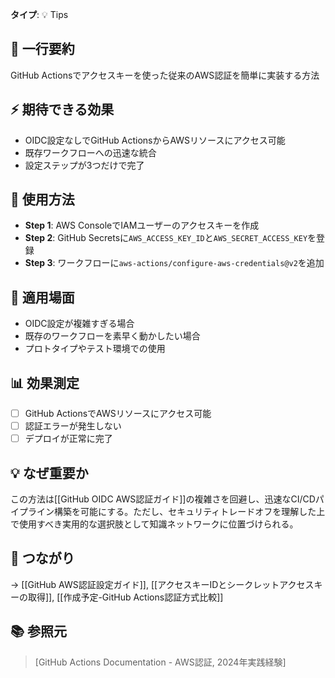 **タイプ**: 💡 Tips

## 📝 一行要約
GitHub Actionsでアクセスキーを使った従来のAWS認証を簡単に実装する方法

## ⚡ 期待できる効果
- OIDC設定なしでGitHub ActionsからAWSリソースにアクセス可能
- 既存ワークフローへの迅速な統合
- 設定ステップが3つだけで完了

## 🎯 使用方法
- **Step 1**: AWS ConsoleでIAMユーザーのアクセスキーを作成
- **Step 2**: GitHub Secretsに`AWS_ACCESS_KEY_ID`と`AWS_SECRET_ACCESS_KEY`を登録
- **Step 3**: ワークフローに`aws-actions/configure-aws-credentials@v2`を追加

## 📍 適用場面
- OIDC設定が複雑すぎる場合
- 既存のワークフローを素早く動かしたい場合
- プロトタイプやテスト環境での使用

## 📊 効果測定
- [ ] GitHub ActionsでAWSリソースにアクセス可能
- [ ] 認証エラーが発生しない
- [ ] デプロイが正常に完了

## 💡 なぜ重要か
この方法は[[GitHub OIDC AWS認証ガイド]]の複雑さを回避し、迅速なCI/CDパイプライン構築を可能にする。ただし、セキュリティトレードオフを理解した上で使用すべき実用的な選択肢として知識ネットワークに位置づけられる。

## 🔗 つながり
→ [[GitHub AWS認証設定ガイド]], [[アクセスキーIDとシークレットアクセスキーの取得]], [[作成予定-GitHub Actions認証方式比較]]

## 📚 参照元
> [GitHub Actions Documentation - AWS認証, 2024年実践経験]